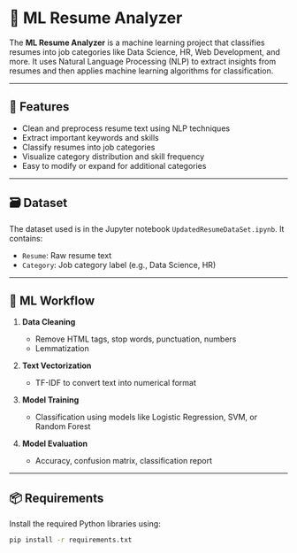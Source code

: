 # 🤖 ML Resume Analyzer

The **ML Resume Analyzer** is a machine learning project that classifies resumes into job categories like Data Science, HR, Web Development, and more. It uses Natural Language Processing (NLP) to extract insights from resumes and then applies machine learning algorithms for classification.

---

## 📌 Features

- Clean and preprocess resume text using NLP techniques
- Extract important keywords and skills
- Classify resumes into job categories
- Visualize category distribution and skill frequency
- Easy to modify or expand for additional categories

---

## 🗃️ Dataset

The dataset used is in the Jupyter notebook `UpdatedResumeDataSet.ipynb`. It contains:

- `Resume`: Raw resume text
- `Category`: Job category label (e.g., Data Science, HR)

---

## 🧠 ML Workflow

1. **Data Cleaning**
   - Remove HTML tags, stop words, punctuation, numbers
   - Lemmatization

2. **Text Vectorization**
   - TF-IDF to convert text into numerical format

3. **Model Training**
   - Classification using models like Logistic Regression, SVM, or Random Forest

4. **Model Evaluation**
   - Accuracy, confusion matrix, classification report

---

## 📦 Requirements

Install the required Python libraries using:

```bash
pip install -r requirements.txt
